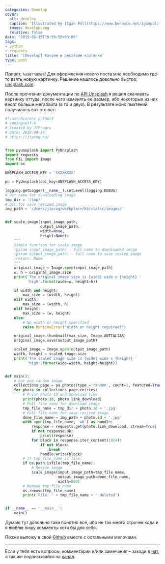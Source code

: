 ```yaml
---
categories: Develop
cover:
  alt: develop
  caption: 'Illustrated by [Igan Pol](https://www.behance.net/iganpol)'
  image: develop.png
  relative: false
date: "2019-08-15T19:50:55+03:00"
tags:
- python
- requests
title: '[Develop] Качаем и ресайзим картинки'
type: post
---
```


Привет, `%username%`! Для оформления нового поста мне необходимо где-то взять новую картинку. Решение нашлось довольно быстро: [unsplash.com](https://unsplash.com).

После прочтения документации по [API Unsplash](https://unsplash.com/documentation) я решил скачивать картинку оттуда, после чего изменять ее размер, ибо некоторые из них весят больше мегабайта (а то и двух). В результате моих пыхтений получилось вот это вот:

```python
#!/usr/bin/env python3
# coding=utf-8
# Created by JTProgru
# Date: 2019-08-14
# https://jtprog.ru/


from pyunsplash import PyUnsplash
import requests
from PIL import Image
import os

UNSPLASH_ACCESS_KEY = 'XXXXXXXX'

pu = PyUnsplash(api_key=UNSPLASH_ACCESS_KEY)

logging.getLogger(__name__).setLevel(logging.DEBUG)
# Dir name for downloading image
tmp_dir = '/tmp/'
# Dir for save resized image
img_path = '/Users/jtprog/workplace/kb/static/images/'


def scale_image(input_image_path,
                output_image_path,
                width=None,
                height=None):
    """
    Simple function for scale image
    :param input_image_path: - full name to downloaded image
    :param output_image_path: - full name to save scaled image
    :return: None
    """
    original_image = Image.open(input_image_path)
    w, h = original_image.size
    print('The original image size is {wide} wide x {height} '
          'high'.format(wide=w, height=h))

    if width and height:
        max_size = (width, height)
    elif width:
        max_size = (width, h)
    elif height:
        max_size = (w, height)
    else:
        # No width or height specified
        raise RuntimeError('Width or height required!')

    original_image.thumbnail(max_size, Image.ANTIALIAS)
    original_image.save(output_image_path)

    scaled_image = Image.open(output_image_path)
    width, height = scaled_image.size
    print('The scaled image size is {wide} wide x {height} '
          'high'.format(wide=width, height=height))


def main():
    # Get one random image
    collections_page = pu.photos(type_='random', count=1, featured=True, query="programming")
    for photo in collections_page.entries:
        # Print Photo ID and Donwload link
        print(photo.id, photo.link_download)
        # Full fine name for download image
        tmp_file_name = tmp_dir + photo.id + '.jpg'
        # Full file name for save resized image
        done_file_name = img_path + photo.id + '.jpg'
        with open(tmp_file_name, 'wb') as handle:
            response = requests.get(photo.link_download, stream=True)
            if not response.ok:
                print(response)
            for block in response.iter_content(1024):
                if not block:
                    break
                handle.write(block)
        # If tmp_file_name is file:
        if os.path.isfile(tmp_file_name):
            # Resize image
            scale_image(input_image_path=tmp_file_name,
                        output_image_path=done_file_name,
                        width=800)
        # Remove tmp_file_name
        os.remove(tmp_file_name)
        print('File: ' + tmp_file_name + ' deleted')


if __name__ == '__main__':
    main()
```

Думаю тут довольно таки понятно всё, ибо не так много строчек кода и я ~~люблю~~ пишу комменты хотя бы для себя.

Позже выложу в свой [Github](https://github.com/jtprogru/) вместе с остальными мелочами.

---
Если у тебя есть вопросы, комментарии и/или замечания – заходи в [чат](https://ttttt.me/jtprogru_chat), а так же подписывайся на [канал](https://ttttt.me/jtprogru_channel).
